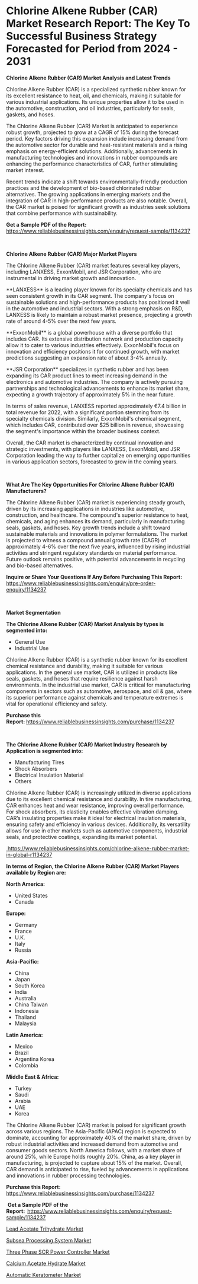 <p><h1>Chlorine Alkene Rubber (CAR) Market Research Report: The Key To Successful Business Strategy Forecasted for Period from 2024 - 2031</h1></p><p><strong>Chlorine Alkene Rubber (CAR) Market Analysis and Latest Trends</strong></p>
<p><p>Chlorine Alkene Rubber (CAR) is a specialized synthetic rubber known for its excellent resistance to heat, oil, and chemicals, making it suitable for various industrial applications. Its unique properties allow it to be used in the automotive, construction, and oil industries, particularly for seals, gaskets, and hoses.</p><p>The Chlorine Alkene Rubber (CAR) Market is anticipated to experience robust growth, projected to grow at a CAGR of 15% during the forecast period. Key factors driving this expansion include increasing demand from the automotive sector for durable and heat-resistant materials and a rising emphasis on energy-efficient solutions. Additionally, advancements in manufacturing technologies and innovations in rubber compounds are enhancing the performance characteristics of CAR, further stimulating market interest.</p><p>Recent trends indicate a shift towards environmentally-friendly production practices and the development of bio-based chlorinated rubber alternatives. The growing applications in emerging markets and the integration of CAR in high-performance products are also notable. Overall, the CAR market is poised for significant growth as industries seek solutions that combine performance with sustainability.</p></p>
<p><strong>Get a Sample PDF of the Report:&nbsp;</strong> <a href="https://www.reliablebusinessinsights.com/enquiry/request-sample/1134237?utm_campaign=57&utm_medium=2&utm_source=Github&utm_content=ia&utm_term=18122024&utm_id=chlorine-alkene-rubber-car">https://www.reliablebusinessinsights.com/enquiry/request-sample/1134237</a></p>
<p>&nbsp;</p>
<p><strong>Chlorine Alkene Rubber (CAR) Major Market Players</strong></p>
<p><p>The Chlorine Alkene Rubber (CAR) market features several key players, including LANXESS, ExxonMobil, and JSR Corporation, who are instrumental in driving market growth and innovation. </p><p>**LANXESS** is a leading player known for its specialty chemicals and has seen consistent growth in its CAR segment. The company's focus on sustainable solutions and high-performance products has positioned it well in the automotive and industrial sectors. With a strong emphasis on R&D, LANXESS is likely to maintain a robust market presence, projecting a growth rate of around 4-5% over the next few years.</p><p>**ExxonMobil** is a global powerhouse with a diverse portfolio that includes CAR. Its extensive distribution network and production capacity allow it to cater to various industries effectively. ExxonMobil's focus on innovation and efficiency positions it for continued growth, with market predictions suggesting an expansion rate of about 3-4% annually.</p><p>**JSR Corporation** specializes in synthetic rubber and has been expanding its CAR product lines to meet increasing demand in the electronics and automotive industries. The company is actively pursuing partnerships and technological advancements to enhance its market share, expecting a growth trajectory of approximately 5% in the near future.</p><p>In terms of sales revenue, LANXESS reported approximately €7.4 billion in total revenue for 2022, with a significant portion stemming from its specialty chemicals division. Similarly, ExxonMobil's chemical segment, which includes CAR, contributed over $25 billion in revenue, showcasing the segment's importance within the broader business context.</p><p>Overall, the CAR market is characterized by continual innovation and strategic investments, with players like LANXESS, ExxonMobil, and JSR Corporation leading the way to further capitalize on emerging opportunities in various application sectors, forecasted to grow in the coming years.</p></p>
<p>&nbsp;</p>
<p><strong>What Are The Key Opportunities For Chlorine Alkene Rubber (CAR) Manufacturers?</strong></p>
<p><p>The Chlorine Alkene Rubber (CAR) market is experiencing steady growth, driven by its increasing applications in industries like automotive, construction, and healthcare. The compound's superior resistance to heat, chemicals, and aging enhances its demand, particularly in manufacturing seals, gaskets, and hoses. Key growth trends include a shift toward sustainable materials and innovations in polymer formulations. The market is projected to witness a compound annual growth rate (CAGR) of approximately 4-6% over the next five years, influenced by rising industrial activities and stringent regulatory standards on material performance. Future outlook remains positive, with potential advancements in recycling and bio-based alternatives.</p></p>
<p><strong>Inquire or Share Your Questions If Any Before Purchasing This Report:</strong> <a href="https://www.reliablebusinessinsights.com/enquiry/pre-order-enquiry/1134237?utm_campaign=57&utm_medium=2&utm_source=Github&utm_content=ia&utm_term=18122024&utm_id=chlorine-alkene-rubber-car">https://www.reliablebusinessinsights.com/enquiry/pre-order-enquiry/1134237</a></p>
<p>&nbsp;</p>
<p><strong>Market Segmentation</strong></p>
<p><strong>The Chlorine Alkene Rubber (CAR) Market Analysis by types is segmented into:</strong></p>
<p><ul><li>General Use</li><li>Industrial Use</li></ul></p>
<p><p>Chlorine Alkene Rubber (CAR) is a synthetic rubber known for its excellent chemical resistance and durability, making it suitable for various applications. In the general use market, CAR is utilized in products like seals, gaskets, and hoses that require resilience against harsh environments. In the industrial use market, CAR is critical for manufacturing components in sectors such as automotive, aerospace, and oil & gas, where its superior performance against chemicals and temperature extremes is vital for operational efficiency and safety.</p></p>
<p><strong>Purchase this Report:&nbsp;</strong><a href="https://www.reliablebusinessinsights.com/purchase/1134237?utm_campaign=57&utm_medium=2&utm_source=Github&utm_content=ia&utm_term=18122024&utm_id=chlorine-alkene-rubber-car">https://www.reliablebusinessinsights.com/purchase/1134237</a></p>
<p>&nbsp;</p>
<p><strong>The Chlorine Alkene Rubber (CAR) Market Industry Research by Application is segmented into:</strong></p>
<p><ul><li>Manufacturing Tires</li><li>Shock Absorbers</li><li>Electrical Insulation Material</li><li>Others</li></ul></p>
<p><p>Chlorine Alkene Rubber (CAR) is increasingly utilized in diverse applications due to its excellent chemical resistance and durability. In tire manufacturing, CAR enhances heat and wear resistance, improving overall performance. For shock absorbers, its elasticity enables effective vibration damping. CAR’s insulating properties make it ideal for electrical insulation materials, ensuring safety and efficiency in various devices. Additionally, its versatility allows for use in other markets such as automotive components, industrial seals, and protective coatings, expanding its market potential.</p></p>
<p><a href="https://www.reliablebusinessinsights.com/chlorine-alkene-rubber-market-in-global-r1134237?utm_campaign=57&utm_medium=2&utm_source=Github&utm_content=ia&utm_term=18122024&utm_id=chlorine-alkene-rubber-car">&nbsp;https://www.reliablebusinessinsights.com/chlorine-alkene-rubber-market-in-global-r1134237</a></p>
<p><strong>In terms of Region, the Chlorine Alkene Rubber (CAR) Market Players available by Region are:</strong></p>
<p>
    <p> <strong> North America: </strong>
        <ul>
            <li>United States</li>
            <li>Canada</li>
        </ul>
        </p> 
    <p> <strong> Europe: </strong>
        <ul>
            <li>Germany</li>
            <li>France</li>
            <li>U.K.</li>
            <li>Italy</li>
            <li>Russia</li>
        </ul>
        </p> 
    <p> <strong> Asia-Pacific: </strong>
        <ul>
            <li>China</li>
            <li>Japan</li>
            <li>South Korea</li>
            <li>India</li>
            <li>Australia</li>
            <li>China Taiwan</li>
            <li>Indonesia</li>
            <li>Thailand</li>
            <li>Malaysia</li>
        </ul>
        </p> 
    <p> <strong> Latin America: </strong>
        <ul>
            <li>Mexico</li>
            <li>Brazil</li>
            <li>Argentina Korea</li>
            <li>Colombia</li>
        </ul>
        </p> 
    <p> <strong> Middle East & Africa: </strong>
        <ul>
            <li>Turkey</li>
            <li>Saudi</li>
            <li>Arabia</li>
            <li>UAE</li>
            <li>Korea</li>
        </ul>
    </p>
    </p>
<p><p>The Chlorine Alkene Rubber (CAR) market is poised for significant growth across various regions. The Asia-Pacific (APAC) region is expected to dominate, accounting for approximately 40% of the market share, driven by robust industrial activities and increased demand from automotive and consumer goods sectors. North America follows, with a market share of around 25%, while Europe holds roughly 20%. China, as a key player in manufacturing, is projected to capture about 15% of the market. Overall, CAR demand is anticipated to rise, fueled by advancements in applications and innovations in rubber processing technologies.</p></p>
<p><strong>Purchase this Report: </strong><a href="https://www.reliablebusinessinsights.com/purchase/1134237?utm_campaign=57&utm_medium=2&utm_source=Github&utm_content=ia&utm_term=18122024&utm_id=chlorine-alkene-rubber-car">https://www.reliablebusinessinsights.com/purchase/1134237</a></p>
<p>&nbsp;<strong>Get a Sample PDF of the Report:&nbsp;&nbsp;</strong><a href="https://www.reliablebusinessinsights.com/enquiry/request-sample/1134237?utm_campaign=57&utm_medium=2&utm_source=Github&utm_content=ia&utm_term=18122024&utm_id=chlorine-alkene-rubber-car">https://www.reliablebusinessinsights.com/enquiry/request-sample/1134237</a></p>
<p><strong></strong></p>
<p><p><a href="https://github.com/gullattedenna/Market-Research-Report-List-1/blob/main/lead-acetate-trihydrate-market.md?utm_campaign=57&utm_medium=2&utm_source=Github&utm_content=ia&utm_term=18122024&utm_id=chlorine-alkene-rubber-car">Lead Acetate Trihydrate Market</a></p><p><a href="https://www.linkedin.com/pulse/subsea-processing-system-market-growth-expected-88-cagr-from-seime?utm_campaign=57&utm_medium=2&utm_source=Github&utm_content=ia&utm_term=18122024&utm_id=chlorine-alkene-rubber-car">Subsea Processing System Market</a></p><p><a href="https://www.linkedin.com/pulse/three-phase-scr-power-controller-market-growth-expected-141-bqire?utm_campaign=57&utm_medium=2&utm_source=Github&utm_content=ia&utm_term=18122024&utm_id=chlorine-alkene-rubber-car">Three Phase SCR Power Controller Market</a></p><p><a href="https://github.com/AshrafKhan865/Market-Research-Report-List-1/blob/main/calcium-acetate-hydrate-market.md?utm_campaign=57&utm_medium=2&utm_source=Github&utm_content=ia&utm_term=18122024&utm_id=chlorine-alkene-rubber-car">Calcium Acetate Hydrate Market</a></p><p><a href="https://www.linkedin.com/pulse/105-cagr-automatic-keratometer-market-2024-2031-growth-analysis-t28ke?utm_campaign=57&utm_medium=2&utm_source=Github&utm_content=ia&utm_term=18122024&utm_id=chlorine-alkene-rubber-car">Automatic Keratometer Market</a></p></p>